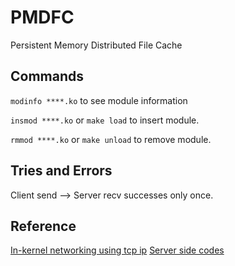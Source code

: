 # PMDFC
Persistent Memory Distributed File Cache

## Commands

```modinfo ****.ko``` to see module information

```insmod ****.ko``` or ```make load``` to insert module.

```rmmod ****.ko``` or ```make unload``` to remove module.

## Tries and Errors

Client send --> Server recv successes only once.

## Reference

[In-kernel networking using tcp ip](https://github.com/abysamross/simple-linux-kernel-tcp-client-server)
[Server side codes](https://github.com/byeongkeonLee/PM_disaggregated_serverside)
